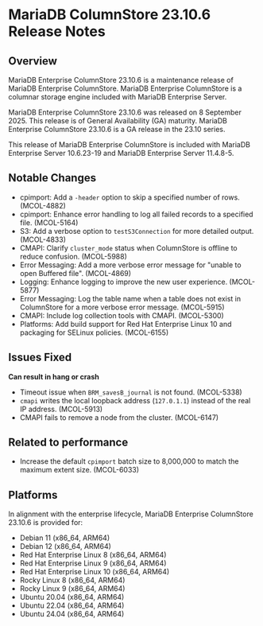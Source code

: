 # MariaDB ColumnStore 23.10.6 Release Notes

## Overview

MariaDB Enterprise ColumnStore 23.10.6 is a maintenance release of MariaDB Enterprise ColumnStore. MariaDB Enterprise ColumnStore is a columnar storage engine included with MariaDB Enterprise Server.

MariaDB Enterprise ColumnStore 23.10.6 was released on 8 September 2025. This release is of General Availability (GA) maturity. MariaDB Enterprise ColumnStore 23.10.6 is a GA release in the 23.10 series.

This release of MariaDB Enterprise ColumnStore is included with MariaDB Enterprise Server 10.6.23-19 and MariaDB Enterprise Server 11.4.8-5.

## Notable Changes

* cpimport: Add a `-header` option to skip a specified number of rows. (MCOL-4882)
* cpimport: Enhance error handling to log all failed records to a specified file. (MCOL-5164)
* S3: Add a verbose option to `testS3Connection` for more detailed output. (MCOL-4833)
* CMAPI: Clarify `cluster_mode` status when ColumnStore is offline to reduce confusion. (MCOL-5988)
* Error Messaging: Add a more verbose error message for "unable to open Buffered file". (MCOL-4869)
* Logging: Enhance logging to improve the new user experience. (MCOL-5877)
* Error Messaging: Log the table name when a table does not exist in ColumnStore for a more verbose error message. (MCOL-5915)
* CMAPI: Include log collection tools with CMAPI. (MCOL-5300)
* Platforms: Add build support for Red Hat Enterprise Linux 10 and packaging for SELinux policies. (MCOL-6155)

## Issues Fixed

**Can result in hang or crash**

* Timeout issue when `BRM_savesB_journal` is not found. (MCOL-5338)
* `cmapi` writes the local loopback address (`127.0.1.1`) instead of the real IP address. (MCOL-5913)
* CMAPI fails to remove a node from the cluster. (MCOL-6147)

## **Related to performance**

* Increase the default `cpimport` batch size to 8,000,000 to match the maximum extent size. (MCOL-6033)

## Platforms

In alignment with the enterprise lifecycle, MariaDB Enterprise ColumnStore 23.10.6 is provided for:

* Debian 11 (x86\_64, ARM64)
* Debian 12 (x86\_64, ARM64)
* Red Hat Enterprise Linux 8 (x86\_64, ARM64)
* Red Hat Enterprise Linux 9 (x86\_64, ARM64)
* Red Hat Enterprise Linux 10 (x86\_64, ARM64)
* Rocky Linux 8 (x86\_64, ARM64)
* Rocky Linux 9 (x86\_64, ARM64)
* Ubuntu 20.04 (x86\_64, ARM64)
* Ubuntu 22.04 (x86\_64, ARM64)
* Ubuntu 24.04 (x86\_64, ARM64)
